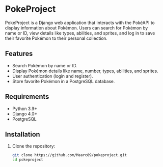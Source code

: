 # PokeProject

PokeProject is a Django web application that interacts with the PokéAPI to display information about Pokémon. Users can search for Pokémon by name or ID, view details like types, abilities, and sprites, and log in to save their favorite Pokémon to their personal collection.

## Features

- Search Pokémon by name or ID.
- Display Pokémon details like name, number, types, abilities, and sprites.
- User authentication (login and register).
- Store favorite Pokémon in a PostgreSQL database.

## Requirements

- Python 3.9+
- Django 4.0+
- PostgreSQL

## Installation

1. Clone the repository:
   ```bash
   git clone https://github.com/Maarc89/pokeproject.git
   cd pokeproject
